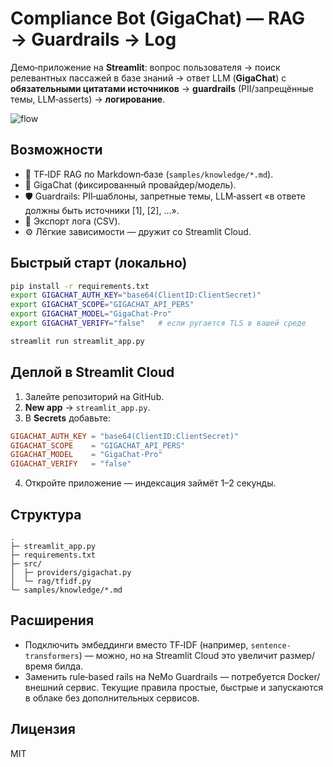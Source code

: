 # Compliance Bot (GigaChat) — RAG → Guardrails → Log

Демо‑приложение на **Streamlit**: вопрос пользователя → поиск релевантных пассажей в базе знаний →
ответ LLM (**GigaChat**) с **обязательными цитатами источников** → **guardrails** (PII/запрещённые темы, LLM‑asserts) → **логирование**.

![flow](https://user-images.githubusercontent.com/000/placeholder.png)

## Возможности
- 🔎 TF‑IDF RAG по Markdown‑базе (`samples/knowledge/*.md`).
- 🤖 GigaChat (фиксированный провайдер/модель).
- 🛡️ Guardrails: PII‑шаблоны, запретные темы, LLM‑assert «в ответе должны быть источники [1], [2], …».
- 🧾 Экспорт лога (CSV).
- ⚙️ Лёгкие зависимости — дружит со Streamlit Cloud.

## Быстрый старт (локально)
```bash
pip install -r requirements.txt
export GIGACHAT_AUTH_KEY="base64(ClientID:ClientSecret)"
export GIGACHAT_SCOPE="GIGACHAT_API_PERS"
export GIGACHAT_MODEL="GigaChat-Pro"
export GIGACHAT_VERIFY="false"   # если ругается TLS в вашей среде

streamlit run streamlit_app.py
```

## Деплой в Streamlit Cloud
1. Залейте репозиторий на GitHub.
2. **New app** → `streamlit_app.py`.
3. В **Secrets** добавьте:
```toml
GIGACHAT_AUTH_KEY = "base64(ClientID:ClientSecret)"
GIGACHAT_SCOPE    = "GIGACHAT_API_PERS"
GIGACHAT_MODEL    = "GigaChat-Pro"
GIGACHAT_VERIFY   = "false"
```
4. Откройте приложение — индексация займёт 1–2 секунды.

## Структура
```
.
├─ streamlit_app.py
├─ requirements.txt
├─ src/
│  ├─ providers/gigachat.py
│  └─ rag/tfidf.py
└─ samples/knowledge/*.md
```

## Расширения
- Подключить эмбеддинги вместо TF‑IDF (например, `sentence-transformers`) — можно, но на Streamlit Cloud это увеличит размер/время билда.
- Заменить rule‑based rails на NeMo Guardrails — потребуется Docker/внешний сервис. Текущие правила простые, быстрые и запускаются в облаке без дополнительных сервисов.

## Лицензия
MIT
